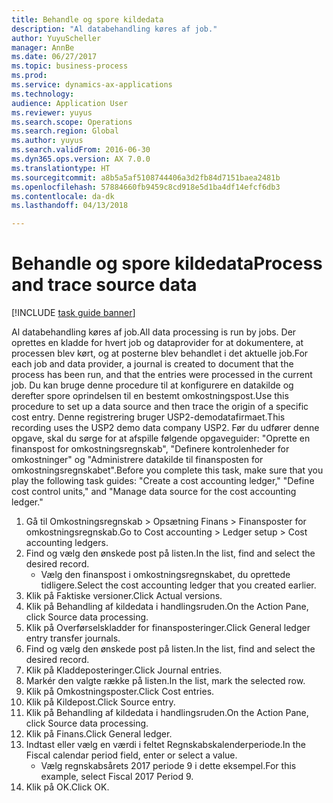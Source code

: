 ```yaml
--- 
title: Behandle og spore kildedata
description: "Al databehandling køres af job."
author: YuyuScheller
manager: AnnBe
ms.date: 06/27/2017
ms.topic: business-process
ms.prod: 
ms.service: dynamics-ax-applications
ms.technology: 
audience: Application User
ms.reviewer: yuyus
ms.search.scope: Operations
ms.search.region: Global
ms.author: yuyus
ms.search.validFrom: 2016-06-30
ms.dyn365.ops.version: AX 7.0.0
ms.translationtype: HT
ms.sourcegitcommit: a8b5a5af5108744406a3d2fb84d7151baea2481b
ms.openlocfilehash: 57884660fb9459c8cd918e5d1ba4df14efcf6db3
ms.contentlocale: da-dk
ms.lasthandoff: 04/13/2018

---
```

# <a name="process-and-trace-source-data"></a><span data-ttu-id="26448-103">Behandle og spore kildedata</span><span class="sxs-lookup"><span data-stu-id="26448-103">Process and trace source data</span></span>

[!INCLUDE [task guide banner](../../includes/task-guide-banner.md)]

<span data-ttu-id="26448-104">Al databehandling køres af job.</span><span class="sxs-lookup"><span data-stu-id="26448-104">All data processing is run by jobs.</span></span> <span data-ttu-id="26448-105">Der oprettes en kladde for hvert job og dataprovider for at dokumentere, at processen blev kørt, og at posterne blev behandlet i det aktuelle job.</span><span class="sxs-lookup"><span data-stu-id="26448-105">For each job and data provider, a journal is created to document that the process has been run, and that the entries were processed in the current job.</span></span> <span data-ttu-id="26448-106">Du kan bruge denne procedure til at konfigurere en datakilde og derefter spore oprindelsen til en bestemt omkostningspost.</span><span class="sxs-lookup"><span data-stu-id="26448-106">Use this procedure to set up a data source and then  trace the origin of a specific cost entry.</span></span> <span data-ttu-id="26448-107">Denne registrering bruger USP2-demodatafirmaet.</span><span class="sxs-lookup"><span data-stu-id="26448-107">This recording uses the USP2 demo data company USP2.</span></span> <span data-ttu-id="26448-108">Før du udfører denne opgave, skal du sørge for at afspille følgende opgaveguider: "Oprette en finanspost for omkostningsregnskab", "Definere kontrolenheder for omkostninger" og "Administrere datakilde til finansposten for omkostningsregnskabet".</span><span class="sxs-lookup"><span data-stu-id="26448-108">Before you complete this task, make sure that you play the following task guides: "Create a cost accounting ledger," "Define cost control units," and "Manage data source for the cost accounting ledger."</span></span>

1. <span data-ttu-id="26448-109">Gå til Omkostningsregnskab > Opsætning Finans > Finansposter for omkostningsregnskab.</span><span class="sxs-lookup"><span data-stu-id="26448-109">Go to Cost accounting > Ledger setup > Cost accounting ledgers.</span></span>
2. <span data-ttu-id="26448-110">Find og vælg den ønskede post på listen.</span><span class="sxs-lookup"><span data-stu-id="26448-110">In the list, find and select the desired record.</span></span>
    * <span data-ttu-id="26448-111">Vælg den finanspost i omkostningsregnskabet, du oprettede tidligere.</span><span class="sxs-lookup"><span data-stu-id="26448-111">Select the cost accounting ledger that you created earlier.</span></span>  
3. <span data-ttu-id="26448-112">Klik på Faktiske versioner.</span><span class="sxs-lookup"><span data-stu-id="26448-112">Click Actual versions.</span></span>
4. <span data-ttu-id="26448-113">Klik på Behandling af kildedata i handlingsruden.</span><span class="sxs-lookup"><span data-stu-id="26448-113">On the Action Pane, click Source data processing.</span></span>
5. <span data-ttu-id="26448-114">Klik på Overførselskladder for finansposteringer.</span><span class="sxs-lookup"><span data-stu-id="26448-114">Click General ledger entry transfer journals.</span></span>
6. <span data-ttu-id="26448-115">Find og vælg den ønskede post på listen.</span><span class="sxs-lookup"><span data-stu-id="26448-115">In the list, find and select the desired record.</span></span>
7. <span data-ttu-id="26448-116">Klik på Kladdeposteringer.</span><span class="sxs-lookup"><span data-stu-id="26448-116">Click Journal entries.</span></span>
8. <span data-ttu-id="26448-117">Markér den valgte række på listen.</span><span class="sxs-lookup"><span data-stu-id="26448-117">In the list, mark the selected row.</span></span>
9. <span data-ttu-id="26448-118">Klik på Omkostningsposter.</span><span class="sxs-lookup"><span data-stu-id="26448-118">Click Cost entries.</span></span>
10. <span data-ttu-id="26448-119">Klik på Kildepost.</span><span class="sxs-lookup"><span data-stu-id="26448-119">Click Source entry.</span></span>
11. <span data-ttu-id="26448-120">Klik på Behandling af kildedata i handlingsruden.</span><span class="sxs-lookup"><span data-stu-id="26448-120">On the Action Pane, click Source data processing.</span></span>
12. <span data-ttu-id="26448-121">Klik på Finans.</span><span class="sxs-lookup"><span data-stu-id="26448-121">Click General ledger.</span></span>
13. <span data-ttu-id="26448-122">Indtast eller vælg en værdi i feltet Regnskabskalenderperiode.</span><span class="sxs-lookup"><span data-stu-id="26448-122">In the Fiscal calendar period field, enter or select a value.</span></span>
    * <span data-ttu-id="26448-123">Vælg regnskabsårets 2017 periode 9 i dette eksempel.</span><span class="sxs-lookup"><span data-stu-id="26448-123">For this example, select Fiscal 2017 Period 9.</span></span>  
14. <span data-ttu-id="26448-124">Klik på OK.</span><span class="sxs-lookup"><span data-stu-id="26448-124">Click OK.</span></span>


